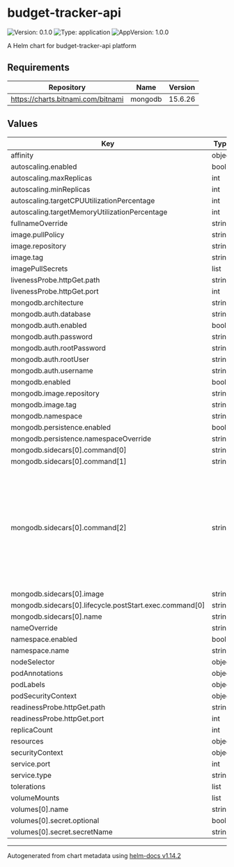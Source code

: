 # budget-tracker-api

![Version: 0.1.0](https://img.shields.io/badge/Version-0.1.0-informational?style=flat-square) ![Type: application](https://img.shields.io/badge/Type-application-informational?style=flat-square) ![AppVersion: 1.0.0](https://img.shields.io/badge/AppVersion-1.0.0-informational?style=flat-square)

A Helm chart for budget-tracker-api platform

## Requirements

| Repository | Name | Version |
|------------|------|---------|
| https://charts.bitnami.com/bitnami | mongodb | 15.6.26 |

## Values

| Key | Type | Default | Description |
|-----|------|---------|-------------|
| affinity | object | `{}` |  |
| autoscaling.enabled | bool | `true` |  |
| autoscaling.maxReplicas | int | `3` |  |
| autoscaling.minReplicas | int | `2` |  |
| autoscaling.targetCPUUtilizationPercentage | int | `80` |  |
| autoscaling.targetMemoryUtilizationPercentage | int | `80` |  |
| fullnameOverride | string | `""` |  |
| image.pullPolicy | string | `"IfNotPresent"` |  |
| image.repository | string | `"budget-tracker-api"` |  |
| image.tag | string | `"local"` |  |
| imagePullSecrets | list | `[]` |  |
| livenessProbe.httpGet.path | string | `"/health"` |  |
| livenessProbe.httpGet.port | int | `8080` |  |
| mongodb.architecture | string | `"standalone"` |  |
| mongodb.auth.database | string | `"budget-tracker-api-v2"` |  |
| mongodb.auth.enabled | bool | `true` |  |
| mongodb.auth.password | string | `"example"` |  |
| mongodb.auth.rootPassword | string | `"root"` |  |
| mongodb.auth.rootUser | string | `"root"` |  |
| mongodb.auth.username | string | `"admin"` |  |
| mongodb.enabled | bool | `false` |  |
| mongodb.image.repository | string | `"bitnami/mongodb"` |  |
| mongodb.image.tag | string | `"latest"` |  |
| mongodb.namespace | string | `"mongodb"` |  |
| mongodb.persistence.enabled | bool | `false` |  |
| mongodb.persistence.namespaceOverride | string | `"mongodb"` |  |
| mongodb.sidecars[0].command[0] | string | `"/bin/sh"` |  |
| mongodb.sidecars[0].command[1] | string | `"-c"` |  |
| mongodb.sidecars[0].command[2] | string | `"echo \"Waiting for MongoDB to start...\"\nuntil mongosh --host localhost --port 27017 --eval \"db.adminCommand('ping')\" &>/dev/null; do\n  sleep 2\ndone\necho \"Injecting initial user data...\"\necho '\n[\n    {\n        \"_id\": {\n            \"$oid\": \"5143afc66d44e1ceb372121e\"\n        },\n        \"login\": \"admin\",\n        \"firstname\": \"Temporary\",\n        \"lastname\": \"Seeded User\",\n        \"email\": \"admin@domain.com\",\n        \"salted_password\": \"$2a$10$HOrmuqyfwr575K4P9tjQXe0QKqbddMA/KFZ.YZhWVKPLMUF3LS4gi\",\n        \"created_at\": {\"$date\": \"1994-05-03T17:58:16.530+00:00\"}\n    }\n  ]' > /tmp/init.json\n\nmongoimport \\\n    --db budget-tracker-v2 \\\n    --host \"local-dev-mongodb:27017\" \\\n    --username root \\\n    --password root \\\n    --collection users \\\n    --type json \\\n    --file /tmp/init.json \\\n    --authenticationDatabase=admin \\\n    --jsonArray \\\n    --mode upsert\n\n  echo \"Done seeding, sleeping forever...\"\n  tail -f /dev/null\n"` |  |
| mongodb.sidecars[0].image | string | `"bitnami/mongodb:latest"` |  |
| mongodb.sidecars[0].lifecycle.postStart.exec.command[0] | string | `"/bin/true"` |  |
| mongodb.sidecars[0].name | string | `"seed-data"` |  |
| nameOverride | string | `""` |  |
| namespace.enabled | bool | `true` |  |
| namespace.name | string | `"demo"` |  |
| nodeSelector | object | `{}` |  |
| podAnnotations | object | `{}` |  |
| podLabels | object | `{}` |  |
| podSecurityContext | object | `{}` |  |
| readinessProbe.httpGet.path | string | `"/health"` |  |
| readinessProbe.httpGet.port | int | `8080` |  |
| replicaCount | int | `2` |  |
| resources | object | `{}` |  |
| securityContext | object | `{}` |  |
| service.port | int | `8080` |  |
| service.type | string | `"LoadBalancer"` |  |
| tolerations | list | `[]` |  |
| volumeMounts | list | `[]` |  |
| volumes[0].name | string | `"mongodb"` |  |
| volumes[0].secret.optional | bool | `false` |  |
| volumes[0].secret.secretName | string | `"mongodb-credentials"` |  |

----------------------------------------------
Autogenerated from chart metadata using [helm-docs v1.14.2](https://github.com/norwoodj/helm-docs/releases/v1.14.2)
